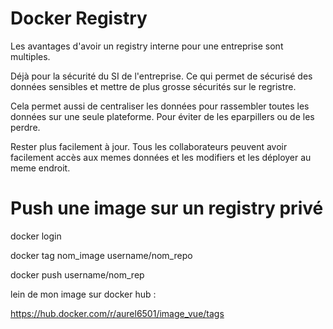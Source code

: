 
# Docker Registry

Les avantages d'avoir un registry interne pour une entreprise sont multiples.

Déjà pour la sécurité du SI de l'entreprise. Ce qui permet de sécurisé des données sensibles et mettre de plus grosse sécurités sur le regristre.

Cela permet aussi de centraliser les données pour rassembler toutes les données sur une seule plateforme. Pour éviter de les eparpillers ou de les perdre.

Rester plus facilement à jour. Tous les collaborateurs peuvent avoir facilement accès aux memes données et les modifiers et les déployer au meme endroit.

# Push une image sur un registry privé

docker login 

docker tag nom_image username/nom_repo

docker push username/nom_rep

lein de mon image sur docker hub :

https://hub.docker.com/r/aurel6501/image_vue/tags